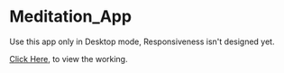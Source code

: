 # Meditation_App
Use this app only in Desktop mode, Responsiveness isn't designed yet.

<a href="https://meditate-online.netlify.app/">Click Here</a>, to view the working.
